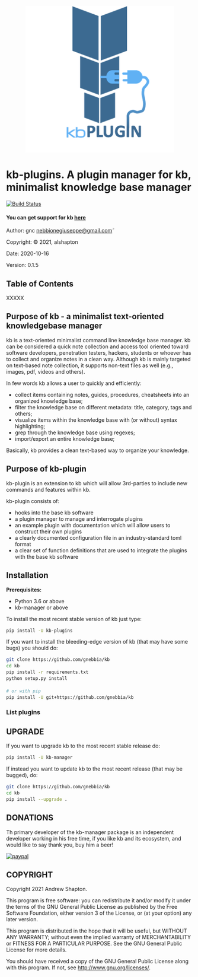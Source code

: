 <p align="center">
    <img src="img/kb-plugin-logo.png?raw=true" width="400"/>
</p>

# kb-plugins. A plugin manager for kb, minimalist knowledge base manager


[![Build Status](https://travis-ci.com/gnebbia/kb.svg?branch=master)](https://travis-ci.com/gnebbia/kb)

#### You can get support for kb [here](https://xscode.com/gnebbia/kb)

Author: gnc <nebbionegiuseppe@gmail.com>˜

Copyright: © 2021, alshapton

Date: 2020-10-16

Version: 0.1.5


## Table of Contents


XXXXX



## Purpose of kb - a minimalist text-oriented knowledgebase manager

kb is a text-oriented minimalist command line knowledge base manager. kb
can be considered a quick note collection and access tool oriented toward
software developers, penetration testers, hackers, students or whoever
has to collect and organize notes in a clean way.  Although kb is mainly
targeted on text-based note collection, it supports non-text files as well
(e.g., images, pdf, videos and others).

In few words kb allows a user to quickly and efficiently:

- collect items containing notes, guides, procedures, cheatsheets into
  an organized knowledge base;
- filter the knowledge base on different metadata: title, category,
  tags and others;
- visualize items within the knowledge base with (or without) syntax
  highlighting;
- grep through the knowledge base using regexes;
- import/export an entire knowledge base;

Basically, kb provides a clean text-based way to organize your knowledge.

## Purpose of kb-plugin

kb-plugin is an extension to kb which will allow 3rd-parties to include new commands and features
within kb.

kb-plugin consists of:

- hooks into the base kb software
- a plugin manager to manage and interrogate plugins
- an example plugin with documentation which will allow users to construct their own plugins
- a clearly documented configuration file in an industry-standard toml format
- a clear set of function definitions that are used to integrate the plugins with the base kb software




## Installation

**Prerequisites:**
- Python 3.6 or above
- kb-manager or above

To install the most recent stable version of kb just type:
```sh
pip install -U kb-plugins
```

If you want to install the bleeding-edge version of kb (that may have
some bugs) you should do:
```sh
git clone https://github.com/gnebbia/kb
cd kb
pip install -r requirements.txt
python setup.py install

# or with pip
pip install -U git+https://github.com/gnebbia/kb
```

### List plugins





## UPGRADE

If you want to upgrade kb to the most recent stable release do:
```sh
pip install -U kb-manager
```

If instead you want to update kb to the most recent release
(that may be bugged), do:
```sh
git clone https://github.com/gnebbia/kb
cd kb
pip install --upgrade .
```

## DONATIONS

Th primary developer of the kb-manager package is an independent developer working in his free time,
if you like kb and its ecosystem, and would like to say thank you, buy him a beer!

[![paypal](https://www.paypalobjects.com/en_US/i/btn/btn_donateCC_LG.gif)](https://paypal.me/nebbione)

## COPYRIGHT

Copyright 2021 Andrew Shapton.

This program is free software: you can redistribute it and/or modify
it under the terms of the GNU General Public License as published by
the Free Software Foundation, either version 3 of the License, or
(at your option) any later version.

This program is distributed in the hope that it will be useful,
but WITHOUT ANY WARRANTY; without even the implied warranty of
MERCHANTABILITY or FITNESS FOR A PARTICULAR PURPOSE.  See the
GNU General Public License for more details.

You should have received a copy of the GNU General Public License
along with this program.  If not, see <http://www.gnu.org/licenses/>.
